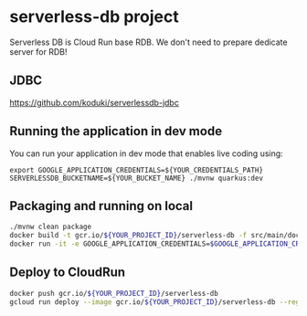 # serverless-db project

Serverless DB is Cloud Run base RDB. We don't need to prepare dedicate server for RDB!

## JDBC

https://github.com/koduki/serverlessdb-jdbc

## Running the application in dev mode

You can run your application in dev mode that enables live coding using:
```
export GOOGLE_APPLICATION_CREDENTIALS=${YOUR_CREDENTIALS_PATH}
SERVERLESSDB_BUCKETNAME=${YOUR_BUCKET_NAME} ./mvnw quarkus:dev
```

## Packaging and running on local

```bash
./mvnw clean package
docker build -t gcr.io/${YOUR_PROJECT_ID}/serverless-db -f src/main/docker/Dockerfile.jvm .
docker run -it -e GOOGLE_APPLICATION_CREDENTIALS=$GOOGLE_APPLICATION_CREDENTIALS -e SERVERLESSDB_BUCKETNAME=${YOUR_BUCKET_NAME} -p 8080:8080 gcr.io/${YOUR_PROJECT_ID}/serverless-db
```

## Deploy to CloudRun

```bash
docker push gcr.io/${YOUR_PROJECT_ID}/serverless-db
gcloud run deploy --image gcr.io/${YOUR_PROJECT_ID}/serverless-db --region us-west1 --platform managed --service-name serverless-db --set-env-vars=SERVERLESSDB_BUCKETNAME=${YOUR_BUCKET_NAME}
```

